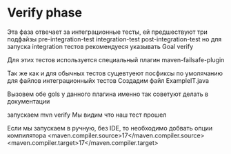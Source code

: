 # Verify phase

Эта фаза отвечает за интеграционные тесты, ей предшествуют три подфайзы
pre-integration-test
integration-test
post-integration-test
но для запуска integration тестов рекомендуеся указывать Goal verify

Для этих тестов используется специальный плагин maven-failsafe-plugin

Так же как и для обычных тестов сущевтуеют посфиксы по умолячанию для файлов интеграционныйх тестов
Создадим файл ExampleIT.java

Вызовем обе gols у данного плагина именно так советуют делать в документации

запускаем
mvn verify
Мы видим что наш тест прошел

Если мы запускаем в ручную, без IDE, то необходимо добвать опции компилятора
<maven.compiler.source>17</maven.compiler.source>
<maven.compiler.target>17</maven.compiler.target>

